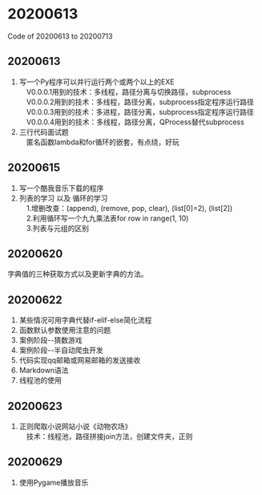 # 20200613
Code of 20200613 to 20200713

## 20200613  
1. 写一个Py程序可以并行运行两个或两个以上的EXE  
&emsp;V0.0.0.1用到的技术：多线程，路径分离与切换路径，subprocess  
&emsp;V0.0.0.2用到的技术：多线程，路径分离，subprocess指定程序运行路径  
&emsp;V0.0.0.3用到的技术：多进程，路径分离，subprocess指定程序运行路径  
&emsp;V0.0.0.4用到的技术：多线程，路径分离，QProcess替代subprocess
2. 三行代码面试题  
&emsp;匿名函数lambda和for循环的嵌套，有点绕，好玩  
## 20200615
1. 写一个酷我音乐下载的程序
2. 列表的学习 以及 循环的学习  
&emsp;1.增删改查：(append), (remove, pop, clear), (list[0]=2), (list[2])  
&emsp;2.利用循环写一个九九乘法表for row in range(1, 10)  
&emsp;3.列表与元组的区别  
## 20200620
字典值的三种获取方式以及更新字典的方法。
## 20200622
1. 某些情况可用字典代替if-elif-else简化流程
2. 函数默认参数使用注意的问题
3. 案例阶段--猜数游戏  
4. 案例阶段--半自动爬虫开发
5. 代码实现qq邮箱或网易邮箱的发送接收
6. Markdown语法
7. 线程池的使用
## 20200623
1. 正则爬取小说网站小说《动物农场》  
&emsp;技术：线程池，路径拼接join方法，创建文件夹，正则
## 20200629
1. 使用Pygame播放音乐
